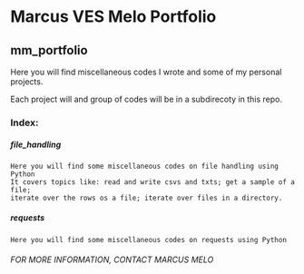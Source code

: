 # Marcus VES Melo Portfolio

## mm_portfolio

Here you will find miscellaneous codes I wrote and some of my personal projects.

Each project will and group of codes will be in a subdirecoty in this repo.

### Index:
##### file_handling
    Here you will find some miscellaneous codes on file handling using Python 
    It covers topics like: read and write csvs and txts; get a sample of a file; 
    iterate over the rows os a file; iterate over files in a directory.
##### requests
    Here you will find some miscellaneous codes on requests using Python





###### FOR MORE INFORMATION, CONTACT MARCUS MELO
